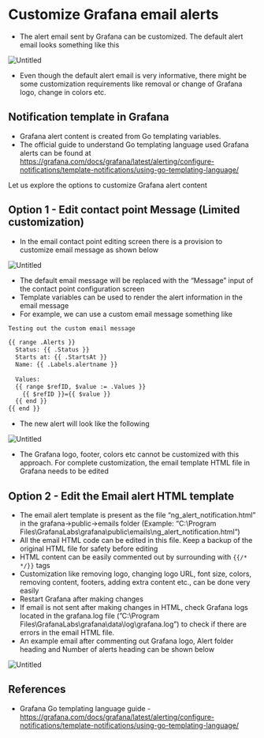 # Customize Grafana email alerts

- The alert email sent by Grafana can be customized. The default alert email looks something like this

![Untitled](https://prod-files-secure.s3.us-west-2.amazonaws.com/e2127588-bc2c-4960-9072-182c822d4772/93ea6454-aecc-4600-b656-487e8fe1098d/Untitled.png)

- Even though the default alert email is very informative, there might be some customization requirements like removal or change of Grafana logo, change in colors etc.

## Notification template in Grafana

- Grafana alert content is created from Go templating variables.
- The official guide to understand Go templating language used Grafana alerts can be found at https://grafana.com/docs/grafana/latest/alerting/configure-notifications/template-notifications/using-go-templating-language/

Let us explore the options to customize Grafana alert content

## Option 1 - Edit contact point Message (Limited customization)

- In the email contact point editing screen there is a provision to customize email message as shown below

![Untitled](https://prod-files-secure.s3.us-west-2.amazonaws.com/e2127588-bc2c-4960-9072-182c822d4772/71b50a85-beab-4b41-8c46-f9ea6ee2faff/Untitled.png)

- The default email message will be replaced with the “Message” input of the contact point configuration screen
- Template variables can be used to render the alert information in the email message
- For example, we can use a custom email message something like

```html
Testing out the custom email message

{{ range .Alerts }}
  Status: {{ .Status }}
  Starts at: {{ .StartsAt }}
  Name: {{ .Labels.alertname }}
  
  Values:
  {{ range $refID, $value := .Values }}
    {{ $refID }}={{ $value }}
  {{ end }}
{{ end }}

```

- The new alert will look like the following

![Untitled](https://prod-files-secure.s3.us-west-2.amazonaws.com/e2127588-bc2c-4960-9072-182c822d4772/8dd10d62-884a-4612-b621-9137a7e17d4c/Untitled.png)

- The Grafana logo, footer, colors etc cannot be customized with this approach. For complete customization, the email template HTML file in Grafana needs to be edited

## Option 2 - Edit the Email alert HTML template

- The email alert template is present as the file “ng_alert_notification.html” in the grafana→public→emails folder (Example: “C:\Program Files\GrafanaLabs\grafana\public\emails\ng_alert_notification.html”)
- All the email HTML code can be edited in this file. Keep a backup of the original HTML file for safety before editing
- HTML content can be easily commented out by surrounding with `{{/*` `*/}}` tags
- Customization like removing logo, changing logo URL, font size, colors, removing content, footers, adding extra content etc., can be done very easily
- Restart Grafana after making changes
- If email is not sent after making changes in HTML, check Grafana logs located in the grafana.log file (”C:\Program Files\GrafanaLabs\grafana\data\log\grafana.log”) to check if there are errors in the email HTML file.
- An example email after commenting out Grafana logo, Alert folder heading and Number of alerts heading can be shown below

![Untitled](https://prod-files-secure.s3.us-west-2.amazonaws.com/e2127588-bc2c-4960-9072-182c822d4772/170cc36d-b626-42ec-8d44-1864277692b3/Untitled.png)

## References

- Grafana Go templating language guide - https://grafana.com/docs/grafana/latest/alerting/configure-notifications/template-notifications/using-go-templating-language/
<!--stackedit_data:
eyJoaXN0b3J5IjpbLTE2OTE2Njg5NjRdfQ==
-->